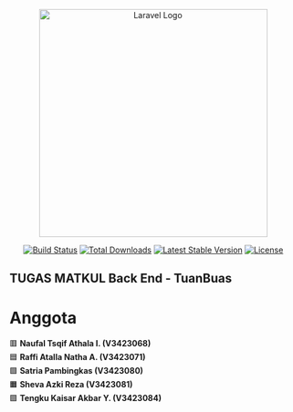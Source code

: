 <p align="center"><a href="https://laravel.com" target="_blank"><img src="https://raw.githubusercontent.com/laravel/art/master/logo-lockup/5%20SVG/2%20CMYK/1%20Full%20Color/laravel-logolockup-cmyk-red.svg" width="400" alt="Laravel Logo"></a></p>

<p align="center">
<a href="https://github.com/laravel/framework/actions"><img src="https://github.com/laravel/framework/workflows/tests/badge.svg" alt="Build Status"></a>
<a href="https://packagist.org/packages/laravel/framework"><img src="https://img.shields.io/packagist/dt/laravel/framework" alt="Total Downloads"></a>
<a href="https://packagist.org/packages/laravel/framework"><img src="https://img.shields.io/packagist/v/laravel/framework" alt="Latest Stable Version"></a>
<a href="https://packagist.org/packages/laravel/framework"><img src="https://img.shields.io/packagist/l/laravel/framework" alt="License"></a>
</p>

## TUGAS MATKUL Back End - TuanBuas

# Anggota

🟥 **Naufal Tsqif Athala I. (V3423068)**  
🟦 **Raffi Atalla Natha A. (V3423071)**  
🟩 **Satria Pambingkas (V3423080)**  
🟧 **Sheva Azki Reza (V3423081)**  
🟪 **Tengku Kaisar Akbar Y. (V3423084)**
